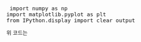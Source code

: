 <pre> import numpy as np
import matplotlib.pyplot as plt
from IPython.display import clear_output
</pre>

위 코드는 
